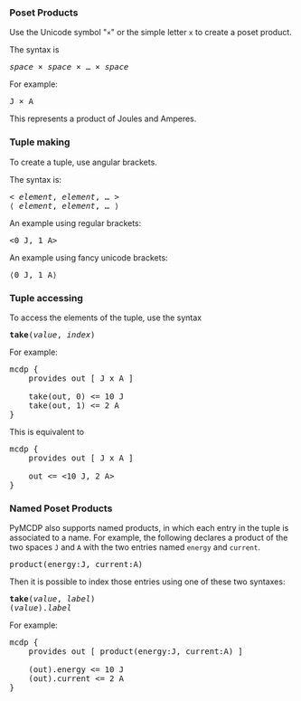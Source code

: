 ### Poset Products

Use the Unicode symbol "``×``" or the simple letter ``x`` to create a poset product.

The syntax is

<pre>
<em>space</em> × <em>space</em> × &hellip; × <em>space</em>
</pre>

For example:

<pre class='mcdp_poset'>
J × A
</pre>

This represents a product of Joules and Amperes.


### Tuple making

To create a tuple, use angular brackets.

The syntax is:

<pre>
&lt; <em>element</em>, <em>element</em>, &hellip; &gt;
⟨ <em>element</em>, <em>element</em>, &hellip; ⟩
</pre>


An example using regular brackets:

<pre class='mcdp_value'>
&lt;0 J, 1 A&gt;
</pre>

An example using fancy unicode brackets:

<pre class='mcdp_value'>
⟨0 J, 1 A⟩
</pre>
    

### Tuple accessing

To access the elements of the tuple, use the syntax

<pre>
<strong>take</strong>(<em>value</em>, <em>index</em>)
</pre>

For example:

<pre class='mcdp'>
mcdp {
    provides out [ J x A ]

    take(out, 0) <= 10 J
    take(out, 1) <= 2 A
}
</pre>

This is equivalent to

<pre class='mcdp'>
mcdp {
    provides out [ J x A ]

    out <= <10 J, 2 A>
}
</pre>


### Named Poset Products  

PyMCDP also supports named products, in which each entry in the tuple
is associated to a name. For example, the following declares
a product of the two spaces <code class='mcdp_poset'>J</code>
and <code class='mcdp_poset'>A</code> with the two entries
named ``energy`` and ``current``.

<pre class='mcdp_poset'>
product(energy:J, current:A)
</pre>

Then it is possible to index those entries using one of these two syntaxes:

<pre>
<strong>take</strong>(<em>value</em>, <em>label</em>)
(<em>value</em>).<em>label</em>
</pre>

For example:

<pre class='mcdp'>
mcdp {
    provides out [ product(energy:J, current:A) ]

    (out).energy <= 10 J
    (out).current <= 2 A
}
</pre>
